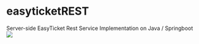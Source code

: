 # easyticketREST
Server-side EasyTicket Rest Service Implementation on Java / Springboot 
<img src="https://api.segment.io/v1/pixel/track?data=ewogICJ3cml0ZUtleSI6ICJUWGtmR1kyeXU0WnBRcGxyenBzM2pPR2NiSzBOSkdTaiIsCiAgInVzZXJJZCI6ICJxazVkQUtBa2NMY2RUQ3l2YVlUZ05jIiwKICAiZXZlbnQiOiAiRWFzeVRpY2tldFJlc3QiCn0=">
